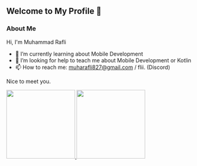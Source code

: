 ## Welcome to My Profile 👋  

### About Me

Hi, I'm Muhammad Rafli
- 🌱 I’m currently learning about Mobile Development
- 🤔 I’m looking for help to teach me about Mobile Development or Kotlin
- 📫 How to reach me: muharafli827@gmail.com / flii. (Discord)

Nice to meet you.

<p align="left">
<a href="https://github.com/VinzLium">
  <img height="180em" src="https://github-readme-stats-eight-theta.vercel.app/api?username=vinzlium&show_icons=true&theme=algolia&include_all_commits=true&count_private=true"/>
  <img height="180em" src="https://github-readme-stats-eight-theta.vercel.app/api/top-langs/?username=vinzlium&layout=compact&theme=algolia"/>
</a>
</p>
